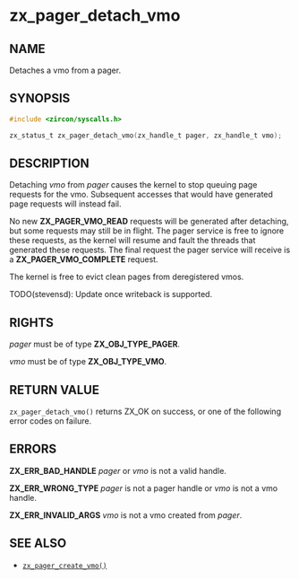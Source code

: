 # zx_pager_detach_vmo

## NAME

<!-- Updated by update-docs-from-fidl, do not edit. -->

Detaches a vmo from a pager.

## SYNOPSIS

<!-- Updated by update-docs-from-fidl, do not edit. -->

```c
#include <zircon/syscalls.h>

zx_status_t zx_pager_detach_vmo(zx_handle_t pager, zx_handle_t vmo);
```

## DESCRIPTION

Detaching *vmo* from *pager* causes the kernel to stop queuing page requests for the vmo. Subsequent
accesses that would have generated page requests will instead fail.

No new **ZX_PAGER_VMO_READ** requests will be generated after detaching, but some requests may
still be in flight. The pager service is free to ignore these requests, as the kernel will resume and
fault the threads that generated these requests. The final request the pager service will
receive is a **ZX_PAGER_VMO_COMPLETE** request.

The kernel is free to evict clean pages from deregistered vmos.

TODO(stevensd): Update once writeback is supported.

## RIGHTS

<!-- Updated by update-docs-from-fidl, do not edit. -->

*pager* must be of type **ZX_OBJ_TYPE_PAGER**.

*vmo* must be of type **ZX_OBJ_TYPE_VMO**.

## RETURN VALUE

`zx_pager_detach_vmo()` returns ZX_OK on success, or one of the following error codes on failure.

## ERRORS

**ZX_ERR_BAD_HANDLE** *pager* or *vmo* is not a valid handle.

**ZX_ERR_WRONG_TYPE** *pager* is not a pager handle or *vmo* is not a vmo handle.

**ZX_ERR_INVALID_ARGS**  *vmo* is not a vmo created from *pager*.

## SEE ALSO

 - [`zx_pager_create_vmo()`]

<!-- References updated by update-docs-from-fidl, do not edit. -->

[`zx_pager_create_vmo()`]: pager_create_vmo.md
